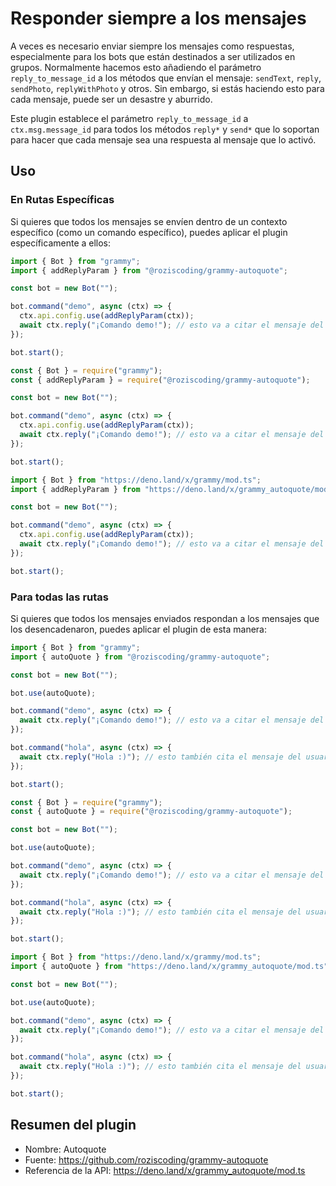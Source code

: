 # Responder siempre a los mensajes

A veces es necesario enviar siempre los mensajes como respuestas, especialmente para los bots que están destinados a ser utilizados en grupos.
Normalmente hacemos esto añadiendo el parámetro `reply_to_message_id` a los métodos que envían el mensaje: `sendText`, `reply`, `sendPhoto`, `replyWithPhoto` y otros.
Sin embargo, si estás haciendo esto para cada mensaje, puede ser un desastre y aburrido.

Este plugin establece el parámetro `reply_to_message_id` a `ctx.msg.message_id` para todos los métodos `reply*` y `send*` que lo soportan para hacer que cada mensaje sea una respuesta al mensaje que lo activó.

## Uso

### En Rutas Específicas

Si quieres que todos los mensajes se envíen dentro de un contexto específico (como un comando específico), puedes aplicar el plugin específicamente a ellos:

<CodeGroup>
  <CodeGroupItem title="TypeScript" active>

```ts
import { Bot } from "grammy";
import { addReplyParam } from "@roziscoding/grammy-autoquote";

const bot = new Bot("");

bot.command("demo", async (ctx) => {
  ctx.api.config.use(addReplyParam(ctx));
  await ctx.reply("¡Comando demo!"); // esto va a citar el mensaje del usuario
});

bot.start();
```

</CodeGroupItem>
  <CodeGroupItem title="JavaScript">

```js
const { Bot } = require("grammy");
const { addReplyParam } = require("@roziscoding/grammy-autoquote");

const bot = new Bot("");

bot.command("demo", async (ctx) => {
  ctx.api.config.use(addReplyParam(ctx));
  await ctx.reply("¡Comando demo!"); // esto va a citar el mensaje del usuario
});

bot.start();
```

</CodeGroupItem>
  <CodeGroupItem title="Deno">

```ts
import { Bot } from "https://deno.land/x/grammy/mod.ts";
import { addReplyParam } from "https://deno.land/x/grammy_autoquote/mod.ts";

const bot = new Bot("");

bot.command("demo", async (ctx) => {
  ctx.api.config.use(addReplyParam(ctx));
  await ctx.reply("¡Comando demo!"); // esto va a citar el mensaje del usuario
});

bot.start();
```

</CodeGroupItem>
</CodeGroup>

### Para todas las rutas

Si quieres que todos los mensajes enviados respondan a los mensajes que los desencadenaron, puedes aplicar el plugin de esta manera:

<CodeGroup>
  <CodeGroupItem title="TypeScript" active>

```ts
import { Bot } from "grammy";
import { autoQuote } from "@roziscoding/grammy-autoquote";

const bot = new Bot("");

bot.use(autoQuote);

bot.command("demo", async (ctx) => {
  await ctx.reply("¡Comando demo!"); // esto va a citar el mensaje del usuario
});

bot.command("hola", async (ctx) => {
  await ctx.reply("Hola :)"); // esto también cita el mensaje del usuario
});

bot.start();
```

</CodeGroupItem>
  <CodeGroupItem title="JavaScript">

```js
const { Bot } = require("grammy");
const { autoQuote } = require("@roziscoding/grammy-autoquote");

const bot = new Bot("");

bot.use(autoQuote);

bot.command("demo", async (ctx) => {
  await ctx.reply("¡Comando demo!"); // esto va a citar el mensaje del usuario
});

bot.command("hola", async (ctx) => {
  await ctx.reply("Hola :)"); // esto también cita el mensaje del usuario
});

bot.start();
```

</CodeGroupItem>
  <CodeGroupItem title="Deno">

```ts
import { Bot } from "https://deno.land/x/grammy/mod.ts";
import { autoQuote } from "https://deno.land/x/grammy_autoquote/mod.ts";

const bot = new Bot("");

bot.use(autoQuote);

bot.command("demo", async (ctx) => {
  await ctx.reply("¡Comando demo!"); // esto va a citar el mensaje del usuario
});

bot.command("hola", async (ctx) => {
  await ctx.reply("Hola :)"); // esto también cita el mensaje del usuario
});

bot.start();
```

</CodeGroupItem>
</CodeGroup>

## Resumen del plugin

- Nombre: Autoquote
- Fuente: <https://github.com/roziscoding/grammy-autoquote>
- Referencia de la API: <https://deno.land/x/grammy_autoquote/mod.ts>
